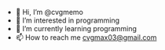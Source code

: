 - 👋 Hi, I’m @cvgmemo
- 👀 I’m interested in programming
- 🌱 I’m currently learning programming
- 📫 How to reach me cvgmax03@gmail.com

<!---
cvgmemo/cvgmemo is a ✨ special ✨ repository because its `README.md` (this file) appears on your GitHub profile.
You can click the Preview link to take a look at your changes.
--->
